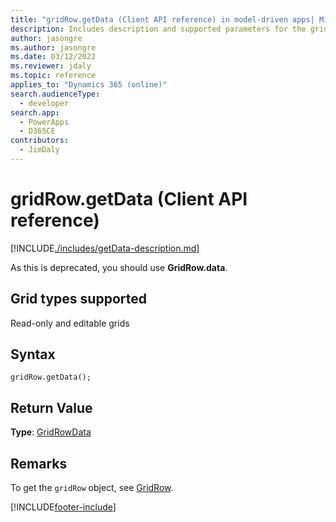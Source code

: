 ```yaml
---
title: "gridRow.getData (Client API reference) in model-driven apps| MicrosoftDocs"
description: Includes description and supported parameters for the gridRow.getData method.
author: jasongre
ms.author: jasongre
ms.date: 03/12/2022
ms.reviewer: jdaly
ms.topic: reference
applies_to: "Dynamics 365 (online)"
search.audienceType: 
  - developer
search.app: 
  - PowerApps
  - D365CE
contributors:
  - JimDaly
---
```

# gridRow.getData (Client API reference)



[!INCLUDE[./includes/getData-description.md](./includes/getData-description.md)]

As this is deprecated, you should use **GridRow.data**.

## Grid types supported

Read-only and editable grids

## Syntax

`gridRow.getData();`

## Return Value

**Type**: [GridRowData](../gridrowdata.md)

## Remarks

To get the `gridRow` object, see [GridRow](../gridrow.md). 



[!INCLUDE[footer-include](../../../../../../includes/footer-banner.md)]